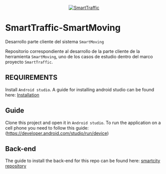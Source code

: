 <p align="center">
    <a href="http://smarttraffic.com.py"><img src="https://github.com/SmartTrafficPY/smartparking/blob/master/header-smartTraffic.png"        title="SmartTraffic" alt="SmartTraffic"></a>
</p>

# SmartTraffic-SmartMoving
Desarrollo parte cliente del sistema `SmartMoving`

Repositorio correspondiente al desarrollo de la parte cliente de la herramienta `SmartMoving`, uno de los casos de estudio dentro del marco proyecto `SmartTraffic`.

## REQUIREMENTS

Install `Android studio`. A guide for installing android studio 
can be found here: [Installation](https://developer.android.com/studio/install)

## Guide

Clone this project and open it in `Android studio`. To run the application on a cell phone 
you need to follow this guide:(https://developer.android.com/studio/run/device)

## Back-end
The guide to install the back-end for this repo 
can be found here: [smartcity repository](https://github.com/SmartTrafficPY/smartcity-asuncion)

